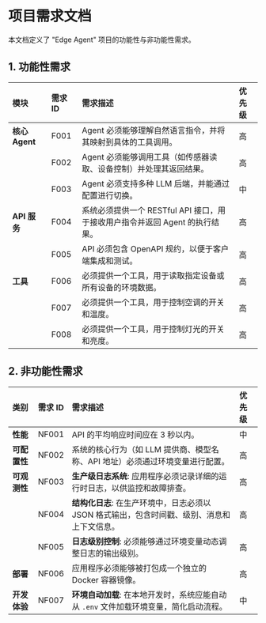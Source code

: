 # 项目需求文档

本文档定义了 "Edge Agent" 项目的功能性与非功能性需求。

## 1. 功能性需求

| 模块 | 需求 ID | 需求描述 | 优先级 |
| :--- | :--- | :--- | :--- |
| **核心 Agent** | F001 | Agent 必须能够理解自然语言指令，并将其映射到具体的工具调用。 | 高 |
| | F002 | Agent 必须能够调用工具（如传感器读取、设备控制）并处理其返回结果。 | 高 |
| | F003 | Agent 必须支持多种 LLM 后端，并能通过配置进行切换。 | 中 |
| **API 服务** | F004 | 系统必须提供一个 RESTful API 接口，用于接收用户指令并返回 Agent 的执行结果。 | 高 |
| | F005 | API 必须包含 OpenAPI 规约，以便于客户端集成和测试。 | 高 |
| **工具** | F006 | 必须提供一个工具，用于读取指定设备或所有设备的环境数据。 | 高 |
| | F007 | 必须提供一个工具，用于控制空调的开关和温度。 | 高 |
| | F008 | 必须提供一个工具，用于控制灯光的开关和亮度。 | 高 |

## 2. 非功能性需求

| 类别 | 需求 ID | 需求描述 | 优先级 |
| :--- | :--- | :--- | :--- |
| **性能** | NF001 | API 的平均响应时间应在 3 秒以内。 | 中 |
| **可配置性** | NF002 | 系统的核心行为（如 LLM 提供商、模型名称、API 地址）必须通过环境变量进行配置。 | 高 |
| **可观测性** | NF003 | **生产级日志系统**: 应用程序必须记录详细的运行时日志，以供监控和故障排查。 | 高 |
| | NF004 | **结构化日志**: 在生产环境中，日志必须以 JSON 格式输出，包含时间戳、级别、消息和上下文信息。 | 高 |
| | NF005 | **日志级别控制**: 必须能够通过环境变量动态调整日志的输出级别。 | 高 |
| **部署** | NF006 | 应用程序必须能够被打包成一个独立的 Docker 容器镜像。 | 高 |
| **开发体验** | NF007 | **环境自动加载**: 在本地开发时，系统应能自动从 `.env` 文件加载环境变量，简化启动流程。 | 中 |
